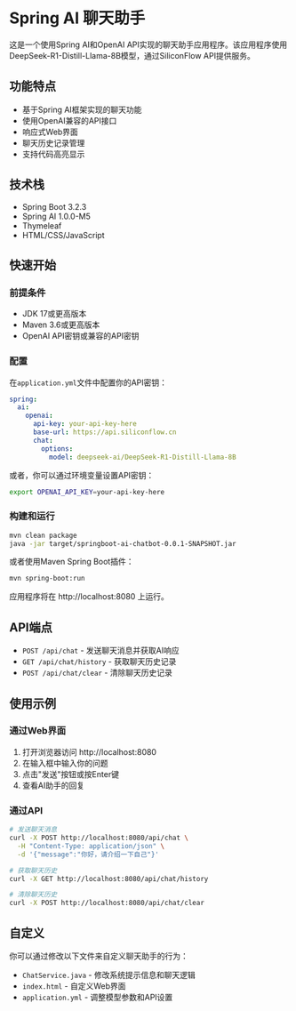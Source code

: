 # Spring AI 聊天助手

这是一个使用Spring AI和OpenAI API实现的聊天助手应用程序。该应用程序使用DeepSeek-R1-Distill-Llama-8B模型，通过SiliconFlow API提供服务。

## 功能特点

- 基于Spring AI框架实现的聊天功能
- 使用OpenAI兼容的API接口
- 响应式Web界面
- 聊天历史记录管理
- 支持代码高亮显示

## 技术栈

- Spring Boot 3.2.3
- Spring AI 1.0.0-M5
- Thymeleaf
- HTML/CSS/JavaScript

## 快速开始

### 前提条件

- JDK 17或更高版本
- Maven 3.6或更高版本
- OpenAI API密钥或兼容的API密钥

### 配置

在`application.yml`文件中配置你的API密钥：

```yaml
spring:
  ai:
    openai:
      api-key: your-api-key-here
      base-url: https://api.siliconflow.cn
      chat:
        options:
          model: deepseek-ai/DeepSeek-R1-Distill-Llama-8B
```

或者，你可以通过环境变量设置API密钥：

```bash
export OPENAI_API_KEY=your-api-key-here
```

### 构建和运行

```bash
mvn clean package
java -jar target/springboot-ai-chatbot-0.0.1-SNAPSHOT.jar
```

或者使用Maven Spring Boot插件：

```bash
mvn spring-boot:run
```

应用程序将在 http://localhost:8080 上运行。

## API端点

- `POST /api/chat` - 发送聊天消息并获取AI响应
- `GET /api/chat/history` - 获取聊天历史记录
- `POST /api/chat/clear` - 清除聊天历史记录

## 使用示例

### 通过Web界面

1. 打开浏览器访问 http://localhost:8080
2. 在输入框中输入你的问题
3. 点击"发送"按钮或按Enter键
4. 查看AI助手的回复

### 通过API

```bash
# 发送聊天消息
curl -X POST http://localhost:8080/api/chat \
  -H "Content-Type: application/json" \
  -d '{"message":"你好，请介绍一下自己"}'

# 获取聊天历史
curl -X GET http://localhost:8080/api/chat/history

# 清除聊天历史
curl -X POST http://localhost:8080/api/chat/clear
```

## 自定义

你可以通过修改以下文件来自定义聊天助手的行为：

- `ChatService.java` - 修改系统提示信息和聊天逻辑
- `index.html` - 自定义Web界面
- `application.yml` - 调整模型参数和API设置
